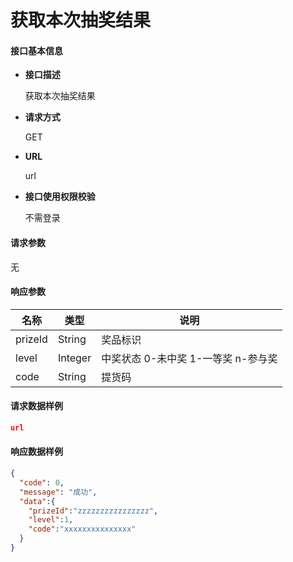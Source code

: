 # 获取本次抽奖结果

#### **接口基本信息**

* **接口描述**

  获取本次抽奖结果

* **请求方式**

  GET

* **URL**

  url

* **接口使用权限校验**

  不需登录

#### **请求参数**

无

#### **响应参数**

| 名称 | 类型  | 说明 |
| --- | --- |  --- |
| prizeId | String | 奖品标识 |
| level | Integer | 中奖状态 0-未中奖 1-一等奖 n-参与奖 |
| code | String | 提货码 |

#### **请求数据样例**

```json
url
```

#### **响应数据样例**

```json
{
  "code": 0,
  "message": "成功",
  "data":{
    "prizeId":"zzzzzzzzzzzzzzzz",
    "level":1,
    "code":"xxxxxxxxxxxxxxx"
  }
}
```




